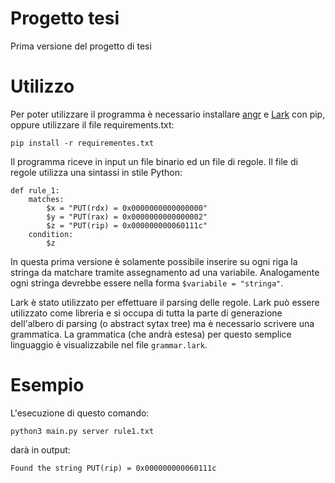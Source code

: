 # Progetto tesi

Prima versione del progetto di tesi

# Utilizzo

Per poter utilizzare il programma è necessario installare [angr](https://github.com/angr/angr) e [Lark](https://github.com/lark-parser/lark) con pip, oppure utilizzare il file requirements.txt:

`pip install -r requirementes.txt`

Il programma riceve in input un file binario ed un file di regole. Il file di regole utilizza una sintassi in stile Python:

```
def rule_1:
    matches:
        $x = "PUT(rdx) = 0x0000000000000000"
        $y = "PUT(rax) = 0x0000000000000002"
        $z = "PUT(rip) = 0x000000000060111c"
    condition:
        $z
```    
        
In questa prima versione è solamente possibile inserire su ogni riga la stringa da matchare tramite assegnamento ad una variabile. Analogamente ogni stringa devrebbe essere nella forma `$variabile = "stringa"`.

Lark è stato utilizzato per effettuare il parsing delle regole. Lark può essere utilizzato come libreria e si occupa di tutta la parte di generazione dell'albero di parsing (o abstract sytax tree) ma è necessario scrivere una grammatica. La grammatica (che andrà estesa) per questo semplice linguaggio è visualizzabile nel file `grammar.lark`.

# Esempio

L'esecuzione di questo comando:

`python3 main.py server rule1.txt`

darà in output:

`Found the string PUT(rip) = 0x000000000060111c`

